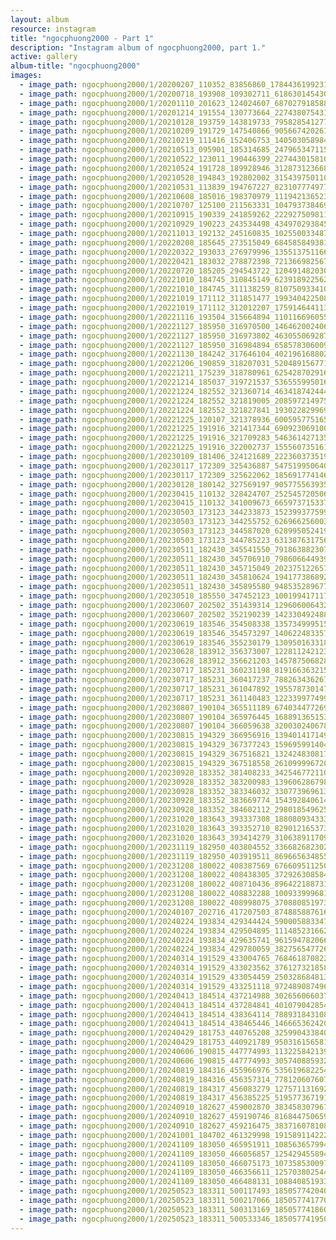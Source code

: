 ```yaml
---
layout: album
resource: instagram
title: "ngocphuong2000 - Part 1"
description: "Instagram album of ngocphuong2000, part 1."
active: gallery
album-title: "ngocphuong2000"
images:
  - image_path: ngocphuong2000/1/20200207_110352_83856860_178443619923182_8376021885041590657_n.jpg
  - image_path: ngocphuong2000/1/20200718_193908_109302711_618630145430602_8380561703893876973_n.jpg
  - image_path: ngocphuong2000/1/20201110_201623_124024607_687027918588715_2855410882260239396_n.jpg
  - image_path: ngocphuong2000/1/20201214_191554_130773664_227438075431855_6938088698467796887_n.jpg
  - image_path: ngocphuong2000/1/20210128_193759_143819733_795828541277583_366600557517428699_n.jpg
  - image_path: ngocphuong2000/1/20210209_191729_147540866_905667420261278_8615668157624257424_n.jpg
  - image_path: ngocphuong2000/1/20210219_111416_152406753_1405030589843652_2863291287312648100_n.jpg
  - image_path: ngocphuong2000/1/20210513_095901_185314685_247965347115366_7177614507133339358_n.jpg
  - image_path: ngocphuong2000/1/20210522_123011_190446399_227443015810131_3181372185477526007_n.jpg
  - image_path: ngocphuong2000/1/20210524_191728_189928946_312873123668572_6469414400661753283_n.jpg
  - image_path: ngocphuong2000/1/20210528_194843_192802002_315439750110248_2329930460231907366_n.jpg
  - image_path: ngocphuong2000/1/20210531_113839_194767227_823107774977508_6233768578911302478_n.jpg
  - image_path: ngocphuong2000/1/20210608_185016_198370979_1119421365234791_494587420690319303_n.jpg
  - image_path: ngocphuong2000/1/20210707_125100_211563331_104793738469692_4945336894886665120_n.jpg
  - image_path: ngocphuong2000/1/20210915_190339_241859262_222927509811517_6385947897171884679_n.jpg
  - image_path: ngocphuong2000/1/20210929_190223_243534498_4349702938453779_7484056526015219502_n.jpg
  - image_path: ngocphuong2000/1/20211013_192132_245160835_1025500334879096_4246659829867776129_n.jpg
  - image_path: ngocphuong2000/1/20220208_185645_273515049_684585849381006_6566580017347569007_n.jpg
  - image_path: ngocphuong2000/1/20220322_193033_276979996_1355137511663062_208646917940287674_n.jpg
  - image_path: ngocphuong2000/1/20220421_183032_278872398_721366982567893_3387236338602959265_n.jpg
  - image_path: ngocphuong2000/1/20220720_185205_294543722_1204914820304342_4131564565627724834_n.jpg
  - image_path: ngocphuong2000/1/20221010_184745_310845149_623918922562783_8348411052566749776_n.jpg
  - image_path: ngocphuong2000/1/20221010_184745_311138259_810750933410921_8739456425814272428_n.jpg
  - image_path: ngocphuong2000/1/20221019_171112_311851477_199340422508797_3049773171359448881_n.jpg
  - image_path: ngocphuong2000/1/20221019_171112_312012207_1759146441133695_7198516334967860329_n.jpg
  - image_path: ngocphuong2000/1/20221116_193504_315664894_1101166960552291_504585383176297030_n.jpg
  - image_path: ngocphuong2000/1/20221127_185950_316970500_1464620024063260_2062432434096400749_n.jpg
  - image_path: ngocphuong2000/1/20221127_185950_316973802_463055069287246_8133958787156019369_n.jpg
  - image_path: ngocphuong2000/1/20221127_185950_316984894_658578306009017_5111588423709026904_n.jpg
  - image_path: ngocphuong2000/1/20221130_184242_317646104_4021961688028940_236824849531049488_n.jpg
  - image_path: ngocphuong2000/1/20221206_190859_318207031_520489156771630_4020861664290490885_n.jpg
  - image_path: ngocphuong2000/1/20221211_175239_318780961_625428702916082_3985707181841447383_n.jpg
  - image_path: ngocphuong2000/1/20221214_185037_319721537_536555995016709_2156210448503509777_n.jpg
  - image_path: ngocphuong2000/1/20221224_182552_321360714_463418742444083_1981849604190971335_n.jpg
  - image_path: ngocphuong2000/1/20221224_182552_321819005_208597214975275_7227032245032047451_n.jpg
  - image_path: ngocphuong2000/1/20221224_182552_321827841_193022829969946_4898982423244977759_n.jpg
  - image_path: ngocphuong2000/1/20221225_120107_321378936_600595775165028_430540123347484574_n.jpg
  - image_path: ngocphuong2000/1/20221225_191916_321417344_690923069100208_3131889803170288129_n.jpg
  - image_path: ngocphuong2000/1/20221225_191916_321709283_546361427135451_3802801175433962524_n.jpg
  - image_path: ngocphuong2000/1/20221225_191916_322002737_1555607351619898_4278477948322101766_n.jpg
  - image_path: ngocphuong2000/1/20230109_181406_324121689_222360373519289_141203594944827602_n.jpg
  - image_path: ngocphuong2000/1/20230117_172309_325436887_547519950640169_3206457643260411577_n.jpg
  - image_path: ngocphuong2000/1/20230117_172309_325622062_185691774146260_2630811345342327277_n.jpg
  - image_path: ngocphuong2000/1/20230128_180142_327569197_905775563935084_2177442301510200970_n.jpg
  - image_path: ngocphuong2000/1/20230415_110132_328424707_252545720506435_1461335915461190666_n.jpg
  - image_path: ngocphuong2000/1/20230415_110132_341009673_665973715337558_8844039527890447814_n.jpg
  - image_path: ngocphuong2000/1/20230503_173123_344233873_152399377599035_8174029789689178942_n.jpg
  - image_path: ngocphuong2000/1/20230503_173123_344255752_626966256003858_7843506248090589889_n.jpg
  - image_path: ngocphuong2000/1/20230503_173123_344587020_628995052419287_2903536053696716844_n.jpg
  - image_path: ngocphuong2000/1/20230503_173123_344785223_631387631756921_3486807511583221281_n.jpg
  - image_path: ngocphuong2000/1/20230511_182430_345541550_791863882307137_3149883647025038167_n.jpg
  - image_path: ngocphuong2000/1/20230511_182430_345706910_798606644939220_4725130634579941939_n.jpg
  - image_path: ngocphuong2000/1/20230511_182430_345715049_202375122657687_1547708023552732740_n.jpg
  - image_path: ngocphuong2000/1/20230511_182430_345810624_194177386892765_9085205260131169469_n.jpg
  - image_path: ngocphuong2000/1/20230511_182430_345895580_948535289677942_1948674602406599599_n.jpg
  - image_path: ngocphuong2000/1/20230518_185550_347452123_1001994171174250_1586615082336217281_n.jpg
  - image_path: ngocphuong2000/1/20230607_202502_351439314_1296060064327638_2205968010209847697_n.jpg
  - image_path: ngocphuong2000/1/20230607_202502_352190239_1423304924880174_5869907975039877744_n.jpg
  - image_path: ngocphuong2000/1/20230619_183546_354508338_1357349995159971_7435274219237965074_n.jpg
  - image_path: ngocphuong2000/1/20230619_183546_354573297_1406224833575982_5509111736804159938_n.jpg
  - image_path: ngocphuong2000/1/20230619_183546_355230179_130950163318354_6601064728373404855_n.jpg
  - image_path: ngocphuong2000/1/20230628_183912_356373007_1228112421231868_6924839636249247528_n.jpg
  - image_path: ngocphuong2000/1/20230628_183912_356621203_1457875068288440_4504516645619331365_n.jpg
  - image_path: ngocphuong2000/1/20230717_185231_360231198_819166363215223_2118217194177587436_n.jpg
  - image_path: ngocphuong2000/1/20230717_185231_360417237_788263436267273_4644223424155487907_n.jpg
  - image_path: ngocphuong2000/1/20230717_185231_361047892_1955787301474876_708633998263565413_n.jpg
  - image_path: ngocphuong2000/1/20230717_185231_361140483_1223399774990414_8691208913508311229_n.jpg
  - image_path: ngocphuong2000/1/20230807_190104_365511189_6740344772699383_6408600636999562863_n.jpg
  - image_path: ngocphuong2000/1/20230807_190104_365976445_1688913651536379_2198045307599376227_n.jpg
  - image_path: ngocphuong2000/1/20230807_190104_366059638_3200302406781371_7081636913794006014_n.jpg
  - image_path: ngocphuong2000/1/20230815_194329_366956916_1394014171494671_568008905836470459_n.jpg
  - image_path: ngocphuong2000/1/20230815_194329_367377243_1596959914045762_7618022071368081516_n.jpg
  - image_path: ngocphuong2000/1/20230815_194329_367516821_1324248308179326_5917435383290644134_n.jpg
  - image_path: ngocphuong2000/1/20230815_194329_367518558_261099996720647_681413154877947153_n.jpg
  - image_path: ngocphuong2000/1/20230928_183352_381408233_3425467721102083_3156446237467934076_n.jpg
  - image_path: ngocphuong2000/1/20230928_183352_383200983_1396062867988349_146757660611288357_n.jpg
  - image_path: ngocphuong2000/1/20230928_183352_383346032_330773969613770_2032410298406479626_n.jpg
  - image_path: ngocphuong2000/1/20230928_183352_383669774_1543928406144223_3329512158107546140_n.jpg
  - image_path: ngocphuong2000/1/20230928_183352_384602112_298018549625814_2168300123486779269_n.jpg
  - image_path: ngocphuong2000/1/20231020_183643_393337308_188080934333601_5432208164323645894_n.jpg
  - image_path: ngocphuong2000/1/20231020_183643_393352710_829012165373349_2657114003100403041_n.jpg
  - image_path: ngocphuong2000/1/20231020_183643_393414279_310638911709306_673512398922136509_n.jpg
  - image_path: ngocphuong2000/1/20231119_182950_403804552_336682682302333_4121514785636875505_n.jpg
  - image_path: ngocphuong2000/1/20231119_182950_403919511_869665634855834_1905481407596778959_n.jpg
  - image_path: ngocphuong2000/1/20231208_180022_408387569_676609511250865_4084273210142530927_n.jpg
  - image_path: ngocphuong2000/1/20231208_180022_408438305_372926308584374_5974702850760408676_n.jpg
  - image_path: ngocphuong2000/1/20231208_180022_408710436_896422188731673_3719218505029223330_n.jpg
  - image_path: ngocphuong2000/1/20231208_180022_408832288_1009339996812022_1996190562882636390_n.jpg
  - image_path: ngocphuong2000/1/20231208_180022_408998075_370880851973334_7346547381724296830_n.jpg
  - image_path: ngocphuong2000/1/20240107_202716_417207503_874885887616653_2014089265145997010_n.jpg
  - image_path: ngocphuong2000/1/20240224_193834_429344424_590005883347411_5802954251048871659_n.jpg
  - image_path: ngocphuong2000/1/20240224_193834_429504895_1114852316627810_4500543566346273796_n.jpg
  - image_path: ngocphuong2000/1/20240224_193834_429635741_961594782066951_7517329720634247614_n.jpg
  - image_path: ngocphuong2000/1/20240224_193834_429780059_382756547726256_5084702397657345227_n.jpg
  - image_path: ngocphuong2000/1/20240314_191529_433004765_7684618708223559_2097017147275227154_n.jpg
  - image_path: ngocphuong2000/1/20240314_191529_433023562_376127321858667_4723813251875010464_n.jpg
  - image_path: ngocphuong2000/1/20240314_191529_433054459_250328684813437_7676872254074817994_n.jpg
  - image_path: ngocphuong2000/1/20240314_191529_433251118_972489087496634_3437662432624297900_n.jpg
  - image_path: ngocphuong2000/1/20240413_184514_437214988_302656066037111_1473880726284230890_n.jpg
  - image_path: ngocphuong2000/1/20240413_184514_437284841_401079042854948_6599813199032531242_n.jpg
  - image_path: ngocphuong2000/1/20240413_184514_438364114_7889318431081085_22103755263599374_n.jpg
  - image_path: ngocphuong2000/1/20240413_184514_438465446_1466653624209914_3246784774156284639_n.jpg
  - image_path: ngocphuong2000/1/20240429_181753_440765208_325990433840755_1165186417174566139_n.jpg
  - image_path: ngocphuong2000/1/20240429_181753_440921789_950316156581860_1836569583477297692_n.jpg
  - image_path: ngocphuong2000/1/20240606_190815_447774993_1132258421391667_4236876365599504059_n.jpg
  - image_path: ngocphuong2000/1/20240606_190815_447774993_305740885932758_3933189309722971005_n.jpg
  - image_path: ngocphuong2000/1/20240819_184316_455966976_535619682254625_5487187310995450750_n.jpg
  - image_path: ngocphuong2000/1/20240819_184316_456357314_778120607607408_5423306605693306012_n.jpg
  - image_path: ngocphuong2000/1/20240819_184317_456083279_1275711316925436_4675755614438661834_n.jpg
  - image_path: ngocphuong2000/1/20240819_184317_456385225_519577367191113_6285759402905310509_n.jpg
  - image_path: ngocphuong2000/1/20240910_182627_459002870_383458307967246_3772836292469797135_n.jpg
  - image_path: ngocphuong2000/1/20240910_182627_459190746_8168447506596757_6202972505069898186_n.jpg
  - image_path: ngocphuong2000/1/20240910_182627_459216475_383716078108584_4366822400823374368_n.jpg
  - image_path: ngocphuong2000/1/20241001_184702_461329998_1915891142221330_1374406605702465868_n.jpg
  - image_path: ngocphuong2000/1/20241109_183050_465951911_1085636579942736_4216772070805278004_n.jpg
  - image_path: ngocphuong2000/1/20241109_183050_466056857_1254294558945499_2202410572317572998_n.jpg
  - image_path: ngocphuong2000/1/20241109_183050_466075173_1073585300974605_5056354892269396924_n.jpg
  - image_path: ngocphuong2000/1/20241109_183050_466356611_1257038025449405_3563017876344269073_n.jpg
  - image_path: ngocphuong2000/1/20241109_183050_466488131_1088408519330777_4103300214149459565_n.jpg
  - image_path: ngocphuong2000/1/20250523_183311_500117493_18505774204065047_3571883337896723253_n.jpg
  - image_path: ngocphuong2000/1/20250523_183311_500217066_18505774177065047_1274845023200399572_n.jpg
  - image_path: ngocphuong2000/1/20250523_183311_500313169_18505774186065047_2205704977004811480_n.jpg
  - image_path: ngocphuong2000/1/20250523_183311_500533346_18505774195065047_8242465318776153619_n.jpg
---
```

